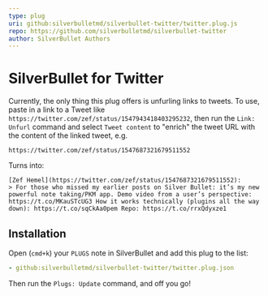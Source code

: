 ```yaml
---
type: plug
uri: github:silverbulletmd/silverbullet-twitter/twitter.plug.js
repo: https://github.com/silverbulletmd/silverbullet-twitter
author: SilverBullet Authors
---
```


<!-- #include [[https://raw.githubusercontent.com/silverbulletmd/silverbullet-twitter/main/README.md]] -->
# SilverBullet for Twitter
Currently, the only thing this plug offers is unfurling links to tweets. To use, paste in a link to a Tweet like `https://twitter.com/zef/status/1547943418403295232`, then run the `Link: Unfurl` command and select `Tweet content` to "enrich" the tweet URL with the content of the linked tweet, e.g.

    https://twitter.com/zef/status/1547687321679511552

Turns into:

    [Zef Hemel](https://twitter.com/zef/status/1547687321679511552):
    > For those who missed my earlier posts on Silver Bullet: it’s my new powerful note taking/PKM app. Demo video from a user’s perspective: https://t.co/MKauSTcUG3 How it works technically (plugins all the way down): https://t.co/sqCkAa0pem Repo: https://t.co/rrxQdyxze1

## Installation

Open (`cmd+k`) your `PLUGS` note in SilverBullet and add this plug to the list:

```yaml
- github:silverbulletmd/silverbullet-twitter/twitter.plug.json
```

Then run the `Plugs: Update` command, and off you go!
<!-- /include -->
